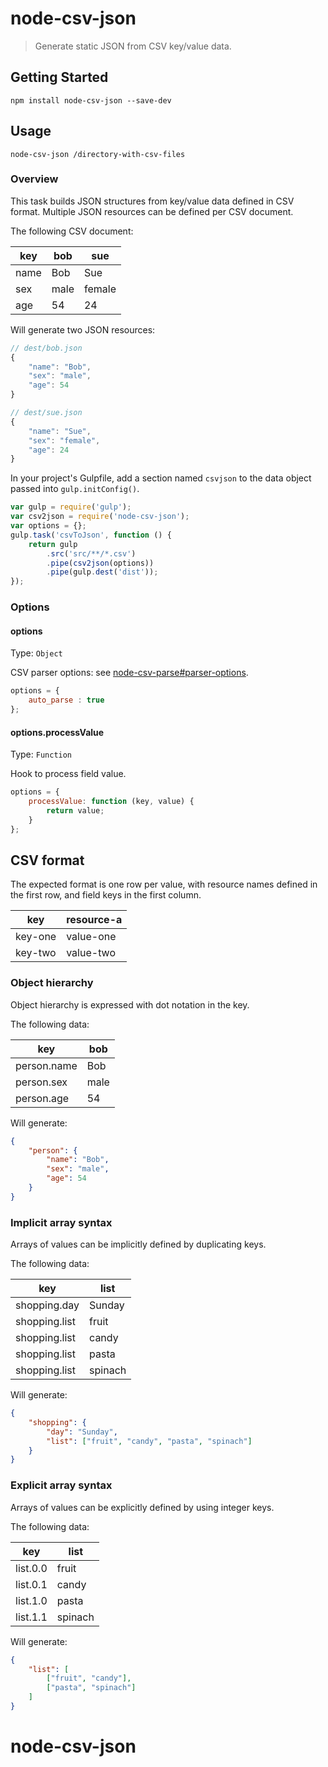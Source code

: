 # node-csv-json

> Generate static JSON from CSV key/value data.


## Getting Started


```shell
npm install node-csv-json --save-dev
```


## Usage
```shell
node-csv-json /directory-with-csv-files
```

### Overview

This task builds JSON structures from key/value data defined in CSV format.
Multiple JSON resources can be defined per CSV document.

The following CSV document:

| key  | bob   | sue    |
| ---- | ----- | ------ |
| name | Bob   | Sue    |
| sex  | male  | female |
| age  | 54    | 24     |

Will generate two JSON resources:

```js
// dest/bob.json
{
	"name": "Bob",
	"sex": "male",
	"age": 54
}

// dest/sue.json
{
	"name": "Sue",
	"sex": "female",
	"age": 24
}
```

In your project's Gulpfile, add a section named `csvjson` to the data object passed into `gulp.initConfig()`.

```js
var gulp = require('gulp');
var csv2json = require('node-csv-json');
var options = {};
gulp.task('csvToJson', function () {
    return gulp
    	.src('src/**/*.csv')
        .pipe(csv2json(options))
        .pipe(gulp.dest('dist'));
});
```


### Options

#### options
Type: `Object`

CSV parser options: see [node-csv-parse#parser-options](https://github.com/wdavidw/node-csv-parse#parser-options).

```js
options = {
	auto_parse : true
};
```


#### options.processValue
Type: `Function`

Hook to process field value.

```js
options = {
	processValue: function (key, value) {
		return value;
	}
};
```


## CSV format

The expected format is one row per value, with resource names defined in the first row,
and field keys in the first column.

| key     | resource-a |
| ------- | ---------- |
| key-one | value-one  |
| key-two | value-two  |


### Object hierarchy

Object hierarchy is expressed with dot notation in the key.

The following data:

| key         | bob   |
| ----------- | ----- |
| person.name | Bob   |
| person.sex  | male  |
| person.age  | 54    |

Will generate:

```json
{
	"person": {
		"name": "Bob",
		"sex": "male",
		"age": 54
	}
}
```


### Implicit array syntax

Arrays of values can be implicitly defined by duplicating keys.

The following data:

| key           | list    |
| ------------- | ------- |
| shopping.day  | Sunday  |
| shopping.list | fruit   |
| shopping.list | candy   |
| shopping.list | pasta   |
| shopping.list | spinach |

Will generate:

```json
{
	"shopping": {
		"day": "Sunday",
		"list": ["fruit", "candy", "pasta", "spinach"]
	}
}
```


### Explicit array syntax

Arrays of values can be explicitly defined by using integer keys.

The following data:

| key       | list    |
| --------- | ------- |
| list.0.0  | fruit   |
| list.0.1  | candy   |
| list.1.0  | pasta   |
| list.1.1  | spinach |

Will generate:

```json
{
	"list": [
		["fruit", "candy"],
		["pasta", "spinach"]
	]
}
```
# node-csv-json
